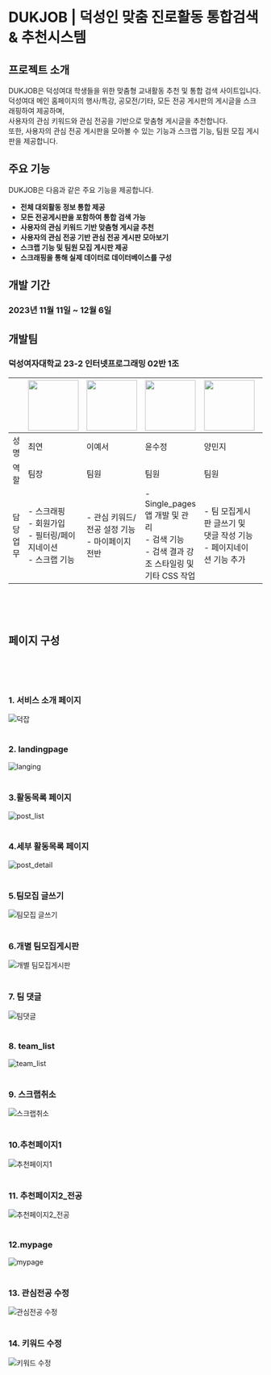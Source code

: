 # DUKJOB | 덕성인 맞춤 진로활동 통합검색 & 추천시스템

## 프로젝트 소개

DUKJOB은 덕성여대 학생들을 위한 맞춤형 교내활동 추천 및 통합 검색 사이트입니다. <br>
덕성여대 메인 홈페이지의 행사/특강, 공모전/기타, 모든 전공 게시판의 게시글을 스크래핑하여 제공하며, <br>사용자의 관심 키워드와 관심 전공을 기반으로 맞춤형 게시글을 추천합니다. <br>
또한, 사용자의 관심 전공 게시판을 모아볼 수 있는 기능과 스크랩 기능, 팀원 모집 게시판을 제공합니다.



## 주요 기능

DUKJOB은 다음과 같은 주요 기능을 제공합니다.

* **전체 대외활동 정보 통합 제공**
* **모든 전공게시판을 포함하여 통합 검색 가능**
* **사용자의 관심 키워드 기반 맞춤형 게시글 추천**
* **사용자의 관심 전공 기반 관심 전공 게시판 모아보기**
* **스크랩 기능 및 팀원 모집 게시판 제공**
* **스크래핑을 통해 실제 데이터로 데이터베이스를 구성**



## 개발 기간

### 2023년 11월 11일 ~ 12월 6일

## 개발팀

### 덕성여자대학교 23-2 인터넷프로그래밍 02반 1조


|      | <img src="https://github.com/duksungDjango23/ds_DjangoTeam01/assets/136547010/1da37b01-151f-4632-a507-f608242af536" width="100" height="100"> | <img src="https://github.com/duksungDjango23/ds_DjangoTeam01/assets/136547010/c11745a4-86ed-4a44-bb33-38ad19f96fb2" width="100" height="100"> | <img src="https://github.com/duksungDjango23/ds_DjangoTeam01/assets/136547010/4ef358f0-b76d-49f5-9507-309be8678704" width="100" height="100"> | <img src="https://github.com/duksungDjango23/ds_DjangoTeam01/assets/136547010/77fa2bad-6b49-4857-82c6-352e04c722a4" width="100" height="100"> | <img src="https://github.com/duksungDjango23/ds_DjangoTeam01/assets/136547010/b78cabfa-aa01-457c-8878-510d3d169792" width="100" height="100"> |
|------|------|------|------|------|------|
| 성명  | 최연 | 이예서 | 윤수정 | 양민지 | 조시은 |
| 역할  | 팀장 | 팀원 | 팀원 | 팀원 | 팀원 |
| 담당업무 | - 스크래핑<br> - 회원가입<br>- 필터링/페이지네이션<br> - 스크랩 기능 | - 관심 키워드/전공 설정 기능<br> - 마이페이지 전반  | - Single_pages 앱 개발 및 관리<br>- 검색 기능<br>- 검색 결과 강조 스타일링 및 기타 CSS 작업 | - 팀 모집게시판 글쓰기 및 댓글 작성 기능<br>- 페이지네이션 기능 추가 | - 추천페이지 추천로직 개발<br>- 필터링/페이지네이션 기능 |



<br><br><br>

## 페이지 구성
<br><br><br>


### 1. 서비스 소개 페이지
   ![덕잡](https://github.com/duksungDjango23/ds_DjangoTeam01/assets/136547010/81a80c2b-fc45-4f04-8ee8-572578975ee6)
<br><br>

### 2. landingpage
   ![langing](https://github.com/duksungDjango23/ds_DjangoTeam01/assets/136547010/199dff49-7de1-4815-bce6-cf4ca67d5019)
   <br><br>

### 3.활동목록 페이지
  ![post_list](https://github.com/duksungDjango23/ds_DjangoTeam01/assets/136547010/b6a900a7-c897-4858-8039-2a3bb0b8a236)
     <br><br>

### 4.세부 활동목록 페이지 
  ![post_detail](https://github.com/duksungDjango23/ds_DjangoTeam01/assets/136547010/085fb222-276d-4a55-b47d-3d2e279ca1f9)
     <br><br>

### 5.팀모집 글쓰기
![팀모집 글쓰기](https://github.com/duksungDjango23/ds_DjangoTeam01/assets/136547010/8486377a-df02-4efb-b6f9-1b32d673117c)
<br><br>

### 6.개별 팀모집게시판
![개별 팀모집게시판](https://github.com/duksungDjango23/ds_DjangoTeam01/assets/136547010/21f8805b-1f7e-4b19-bc71-eb8772613509)
<br><br>

### 7. 팀 댓글
![팀댓글](https://github.com/duksungDjango23/ds_DjangoTeam01/assets/136547010/2c4d78a8-09e4-4826-8d8b-c5ca58686f0e)
<br><br>

### 8. team_list
![team_list](https://github.com/duksungDjango23/ds_DjangoTeam01/assets/136547010/0b08e75d-7ba5-4b67-9ea3-49964154ce16)
<br><br>

### 9. 스크랩취소
![스크랩취소](https://github.com/duksungDjango23/ds_DjangoTeam01/assets/136547010/07c703f0-fc05-4ccb-8281-b5227013b851)
<br><br>

### 10.추천페이지1
![추천페이지1](https://github.com/duksungDjango23/ds_DjangoTeam01/assets/136547010/fbeb64c2-9824-4c9d-b89e-b85ce840ac4b)
<br><br>

### 11. 추천페이지2_전공
![추천페이지2_전공](https://github.com/duksungDjango23/ds_DjangoTeam01/assets/136547010/54a3a471-c42a-4f51-b076-b49ea8666c57)
<br><br>

### 12.mypage
![mypage](https://github.com/duksungDjango23/ds_DjangoTeam01/assets/136547010/7749fe27-7cd8-4f27-a5de-194284fbebd0)
<br><br>

### 13. 관심전공 수정
![관심전공 수정](https://github.com/duksungDjango23/ds_DjangoTeam01/assets/136547010/70bfdd20-3fde-43f5-83c8-df103f714be4)
<br><br>

### 14. 키워드 수정
![키워드 수정](https://github.com/duksungDjango23/ds_DjangoTeam01/assets/136547010/0d831615-23eb-40e9-be54-170497389f0c)
<br><br>





